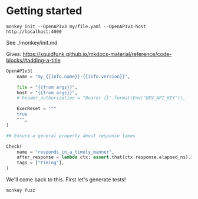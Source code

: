 # Getting started

```shell
monkey init --OpenAPIv3 my/file.yaml --OpenAPIv3-host http://localhost:4000
```
See ./monkey/init.md

Gives:
https://squidfunk.github.io/mkdocs-material/reference/code-blocks/#adding-a-title
```python
OpenAPIv3(
    name = "my_{{info.name}}-{{info.version}}",

    file = "{{from args}}",
    host = "{{from args}}",
    # header_authorization = "Bearer {}".format(Env("DEV_API_KEY")),

	ExecReset = """
	true
	""",
)

## Ensure a general property about response times

Check(
    name = "responds_in_a_timely_manner",
    after_response = lambda ctx: assert.that(ctx.response.elapsed_ns).is_at_most(500e6),
    tags = ["timing"],
)
```

We'll come back to this. First let's generate tests!

```shell
monkey fuzz
```

<!-- TODO -->